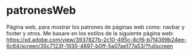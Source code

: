 # patronesWeb
Página web, para mostrar los patrones de páginas web como: navbar y footer y otros.
Me basare en los estilos de la siguiente página web: https://xd.adobe.com/view/3937827b-2c10-495c-8cf6-b7f4399b24ee-6c64/screen/35c7123f-1935-4897-b0ff-5a07ae177a53/?fullscreen
